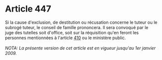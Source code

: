 # Article 447

Si la cause d'exclusion, de destitution ou récusation concerne le tuteur ou le subrogé tuteur, le conseil de famille prononcera. Il sera convoqué par le juge des tutelles soit d'office, soit sur la réquisition qu'en feront les personnes mentionnées à l'article <a href='/affichCodeArticle.do?cidTexte=LEGITEXT000006070721&idArticle=LEGIARTI000006427537&dateTexte=&categorieLien=cid' title='Code civil - art. 410 (VT)'>410</a> ou le ministère public.<br/><br/><i>NOTA:  La présente version de cet article est en vigueur jusqu'au 1er janvier 2009.</i>